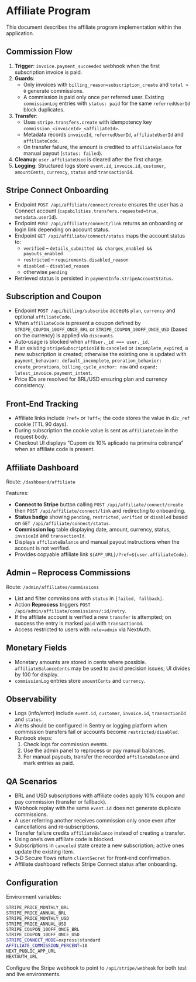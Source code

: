 # Affiliate Program

This document describes the affiliate program implementation within the application.

## Commission Flow

1. **Trigger**: `invoice.payment_succeeded` webhook when the first subscription invoice is paid.
2. **Guards**:
   - Only invoices with `billing_reason=subscription_create` and `total > 0` generate commissions.
   - A commission is paid only once per referred user. Existing `commissionLog` entries with `status: paid` for the same `referredUserId` block duplicates.
3. **Transfer**:
   - Uses `stripe.transfers.create` with idempotency key `commission_<invoiceId>_<affiliateId>`.
   - Metadata records `invoiceId`, `referredUserId`, `affiliateUserId` and `affiliateCode`.
   - On transfer failure, the amount is credited to `affiliateBalance` for manual payout (`status: failed`).
4. **Cleanup**: `user.affiliateUsed` is cleared after the first charge.
5. **Logging**: Structured logs store `event.id`, `invoice.id`, `customer`, `amountCents`, `currency`, `status` and `transactionId`.

## Stripe Connect Onboarding

- Endpoint `POST /api/affiliate/connect/create` ensures the user has a Connect account (`capabilities.transfers.requested=true`, `metadata.userId`).
- Endpoint `POST /api/affiliate/connect/link` returns an onboarding or login link depending on account status.
- Endpoint `GET /api/affiliate/connect/status` maps the account status to:
  - `verified` – `details_submitted && charges_enabled && payouts_enabled`
  - `restricted` – `requirements.disabled_reason`
  - `disabled` – `disabled_reason`
  - otherwise `pending`
- Retrieved status is persisted in `paymentInfo.stripeAccountStatus`.

## Subscription and Coupon

- Endpoint `POST /api/billing/subscribe` accepts `plan`, `currency` and optional `affiliateCode`.
- When `affiliateCode` is present a coupon defined by `STRIPE_COUPON_10OFF_ONCE_BRL` or `STRIPE_COUPON_10OFF_ONCE_USD` (based on the currency) is applied via `discounts`.
- Auto‑usage is blocked when `affUser._id === user._id`.
- If an existing `stripeSubscriptionId` is `canceled` or `incomplete_expired`, a new subscription is created; otherwise the existing one is updated with `payment_behavior: default_incomplete`, `proration_behavior: create_prorations`, `billing_cycle_anchor: now` and `expand: latest_invoice.payment_intent`.
- Price IDs are resolved for BRL/USD ensuring plan and currency consistency.

## Front‑End Tracking

- Affiliate links include `?ref=` or `?aff=`; the code stores the value in `d2c_ref` cookie (TTL 90 days).
- During subscription the cookie value is sent as `affiliateCode` in the request body.
- Checkout UI displays “Cupom de 10% aplicado na primeira cobrança” when an affiliate code is present.

## Affiliate Dashboard

Route: `/dashboard/affiliate`

Features:

- **Connect to Stripe** button calling `POST /api/affiliate/connect/create` then `POST /api/affiliate/connect/link` and redirecting to onboarding.
- **Status badge** showing `pending`, `restricted`, `verified` or `disabled` based on `GET /api/affiliate/connect/status`.
- **Commission log** table displaying date, amount, currency, status, `invoiceId` and `transactionId`.
- Displays `affiliateBalance` and manual payout instructions when the account is not verified.
- Provides copyable affiliate link `${APP_URL}/?ref=${user.affiliateCode}`.

## Admin – Reprocess Commissions

Route: `/admin/affiliates/commissions`

- List and filter commissions with `status` in `[failed, fallback]`.
- Action **Reprocess** triggers `POST /api/admin/affiliate/commissions/:id/retry`.
- If the affiliate account is verified a new `transfer` is attempted; on success the entry is marked `paid` with `transactionId`.
- Access restricted to users with `role=admin` via NextAuth.

## Monetary Fields

- Monetary amounts are stored in cents where possible. `affiliateBalanceCents` may be used to avoid precision issues; UI divides by 100 for display.
- `commissionLog` entries store `amountCents` and `currency`.

## Observability

- Logs (info/error) include `event.id`, `customer`, `invoice.id`, `transactionId` and `status`.
- Alerts should be configured in Sentry or logging platform when commission transfers fail or accounts become `restricted/disabled`.
- Runbook steps:
  1. Check logs for commission events.
  2. Use the admin panel to reprocess or pay manual balances.
  3. For manual payouts, transfer the recorded `affiliateBalance` and mark entries as paid.

## QA Scenarios

- BRL and USD subscriptions with affiliate codes apply 10% coupon and pay commission (transfer or fallback).
- Webhook replay with the same `event.id` does not generate duplicate commissions.
- A user referring another receives commission only once even after cancellations and re‑subscriptions.
- Transfer failure credits `affiliateBalance` instead of creating a transfer.
- Using one’s own affiliate code is blocked.
- Subscriptions in `canceled` state create a new subscription; active ones update the existing item.
- 3‑D Secure flows return `clientSecret` for front‑end confirmation.
- Affiliate dashboard reflects Stripe Connect status after onboarding.

## Configuration

Environment variables:

```bash
STRIPE_PRICE_MONTHLY_BRL
STRIPE_PRICE_ANNUAL_BRL
STRIPE_PRICE_MONTHLY_USD
STRIPE_PRICE_ANNUAL_USD
STRIPE_COUPON_10OFF_ONCE_BRL
STRIPE_COUPON_10OFF_ONCE_USD
STRIPE_CONNECT_MODE=express|standard
AFFILIATE_COMMISSION_PERCENT=10
NEXT_PUBLIC_APP_URL
NEXTAUTH_URL
```

Configure the Stripe webhook to point to `/api/stripe/webhook` for both test and live environments.

